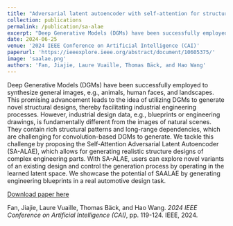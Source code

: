 ```yaml
---
title: "Adversarial latent autoencoder with self-attention for structural image synthesis"
collection: publications
permalink: /publication/sa-alae
excerpt: "Deep Generative Models (DGMs) have been successfully employed to synthesize general images, e.g., animals, human faces, and landscapes. This promising advancement leads to the idea of utilizing DGMs to generate novel structural designs, thereby facilitating industrial engineering processes. However, industrial design data, e.g., blueprints or engineering drawings, is fundamentally different from the images of natural scenes. They contain rich structural patterns and long-range dependencies, which are challenging for convolution-based DGMs to generate. We tackle this challenge by proposing the Self-Attention Adversarial Latent Autoencoder (SA-ALAE), which allows for generating realistic structure designs of complex engineering parts. With SA-ALAE, users can explore novel variants of an existing design and control the generation process by operating in the learned latent space. We showcase the potential of SAALAE by generating engineering blueprints in a real automotive design task. "
date: 2024-06-25
venue: '2024 IEEE Conference on Artificial Intelligence (CAI)'
paperurl: 'https://ieeexplore.ieee.org/abstract/document/10605375/'
image: 'saalae.png'
authors: 'Fan, Jiajie, Laure Vuaille, Thomas Bäck, and Hao Wang'
---
```


Deep Generative Models (DGMs) have been successfully employed to synthesize general images, e.g., animals, human faces, and landscapes. This promising advancement leads to the idea of utilizing DGMs to generate novel structural designs, thereby facilitating industrial engineering processes. However, industrial design data, e.g., blueprints or engineering drawings, is fundamentally different from the images of natural scenes. They contain rich structural patterns and long-range dependencies, which are challenging for convolution-based DGMs to generate. We tackle this challenge by proposing the Self-Attention Adversarial Latent Autoencoder (SA-ALAE), which allows for generating realistic structure designs of complex engineering parts. With SA-ALAE, users can explore novel variants of an existing design and control the generation process by operating in the learned latent space. We showcase the potential of SAALAE by generating engineering blueprints in a real automotive design task. 

[Download paper here](https://arxiv.org/pdf/2307.10166)

Fan, Jiajie, Laure Vuaille, Thomas Bäck, and Hao Wang. <i>2024 IEEE Conference on Artificial Intelligence (CAI)</i>, pp. 119-124. IEEE, 2024.
